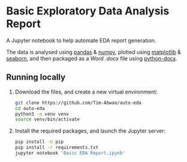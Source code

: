 # Basic Exploratory Data Analysis Report

A Jupyter notebook to help automate EDA report generation.

The data is analysed using [pandas][1] & [numpy][2], plotted using [matplotlib][3] & [seaborn][4], and then packaged as a *Word .docx* file using [python-docx][5].

## Running locally

1. Download the files, and create a new virtual environment:

    ```bash
    git clone https://github.com/Tim-Abwao/auto-eda
    cd auto-eda
    python3 -m venv venv
    source venv/bin/activate
    ```

2. Install the required packages, and launch the Jupyter server:

    ```bash
    pip install -U pip
    pip install -r requirements.txt
    jupyter notebook 'Basic EDA Report.ipynb'
    ```

[1]: https://pandas.pydata.org/
[2]: https://numpy.org/
[3]: https://matplotlib.org/
[4]: https://seaborn.pydata.org/
[5]: https://python-docx.readthedocs.io/en/latest/
